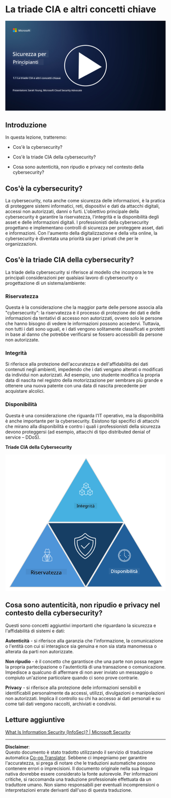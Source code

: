 <!--
CO_OP_TRANSLATOR_METADATA:
{
  "original_hash": "16a76f9fa372fb63cffb6d76b855f023",
  "translation_date": "2025-09-03T21:41:13+00:00",
  "source_file": "1.1 The CIA triad and other key concepts.md",
  "language_code": "it"
}
-->
# La triade CIA e altri concetti chiave

[![Guarda il video](../../translated_images/1-1_placeholder.5743591289ea76087b78301a315f244c665d5266d895538c9d1a52b1f0d08603.it.png)](https://learn-video.azurefd.net/vod/player?id=d4c2f633-fa6a-4a3d-8d41-7a1d71189832)

## Introduzione

In questa lezione, tratteremo:

 - Cos'è la cybersecurity?
   
 
 - Cos'è la triade CIA della cybersecurity?

   

 - Cosa sono autenticità, non ripudio e privacy nel contesto della cybersecurity?

## Cos'è la cybersecurity?

La cybersecurity, nota anche come sicurezza delle informazioni, è la pratica di proteggere sistemi informatici, reti, dispositivi e dati da attacchi digitali, accessi non autorizzati, danni o furti. L'obiettivo principale della cybersecurity è garantire la riservatezza, l'integrità e la disponibilità degli asset e delle informazioni digitali. I professionisti della cybersecurity progettano e implementano controlli di sicurezza per proteggere asset, dati e informazioni. Con l'aumento della digitalizzazione e della vita online, la cybersecurity è diventata una priorità sia per i privati che per le organizzazioni.

## Cos'è la triade CIA della cybersecurity?

La triade della cybersecurity si riferisce al modello che incorpora le tre principali considerazioni per qualsiasi lavoro di cybersecurity o progettazione di un sistema/ambiente:

### Riservatezza

Questa è la considerazione che la maggior parte delle persone associa alla "cybersecurity": la riservatezza è il processo di protezione dei dati e delle informazioni da tentativi di accesso non autorizzati, ovvero solo le persone che hanno bisogno di vedere le informazioni possono accedervi. Tuttavia, non tutti i dati sono uguali, e i dati vengono solitamente classificati e protetti in base al danno che potrebbe verificarsi se fossero accessibili da persone non autorizzate.

### Integrità

Si riferisce alla protezione dell'accuratezza e dell'affidabilità dei dati contenuti negli ambienti, impedendo che i dati vengano alterati o modificati da individui non autorizzati. Ad esempio, uno studente modifica la propria data di nascita nel registro della motorizzazione per sembrare più grande e ottenere una nuova patente con una data di nascita precedente per acquistare alcolici.

### Disponibilità

Questa è una considerazione che riguarda l'IT operativo, ma la disponibilità è anche importante per la cybersecurity. Esistono tipi specifici di attacchi che mirano alla disponibilità e contro i quali i professionisti della sicurezza devono proteggersi (ad esempio, attacchi di tipo distributed denial of service – DDoS).

**Triade CIA della Cybersecurity**

![image](../../translated_images/ciatriad.0cf01e809b3845866bec11e829aac615e19a7b2a2897a4aafeb8000955a3f4b5.it.png)

## Cosa sono autenticità, non ripudio e privacy nel contesto della cybersecurity?

Questi sono concetti aggiuntivi importanti che riguardano la sicurezza e l'affidabilità di sistemi e dati:

**Autenticità** - si riferisce alla garanzia che l'informazione, la comunicazione o l'entità con cui si interagisce sia genuina e non sia stata manomessa o alterata da parti non autorizzate.

**Non ripudio** - è il concetto che garantisce che una parte non possa negare la propria partecipazione o l'autenticità di una transazione o comunicazione. Impedisce a qualcuno di affermare di non aver inviato un messaggio o compiuto un'azione particolare quando ci sono prove contrarie.

**Privacy** - si riferisce alla protezione delle informazioni sensibili e identificabili personalmente da accessi, utilizzi, divulgazioni o manipolazioni non autorizzati. Implica il controllo su chi ha accesso ai dati personali e su come tali dati vengono raccolti, archiviati e condivisi.

## Letture aggiuntive

[What Is Information Security (InfoSec)? | Microsoft Security](https://www.microsoft.com/security/business/security-101/what-is-information-security-infosec#:~:text=Three%20pillars%20of%20information%20security%3A%20the%20CIA%20triad,as%20guiding%20principles%20for%20implementing%20an%20InfoSec%20plan.)

---

**Disclaimer**:  
Questo documento è stato tradotto utilizzando il servizio di traduzione automatica [Co-op Translator](https://github.com/Azure/co-op-translator). Sebbene ci impegniamo per garantire l'accuratezza, si prega di notare che le traduzioni automatiche possono contenere errori o imprecisioni. Il documento originale nella sua lingua nativa dovrebbe essere considerato la fonte autorevole. Per informazioni critiche, si raccomanda una traduzione professionale effettuata da un traduttore umano. Non siamo responsabili per eventuali incomprensioni o interpretazioni errate derivanti dall'uso di questa traduzione.